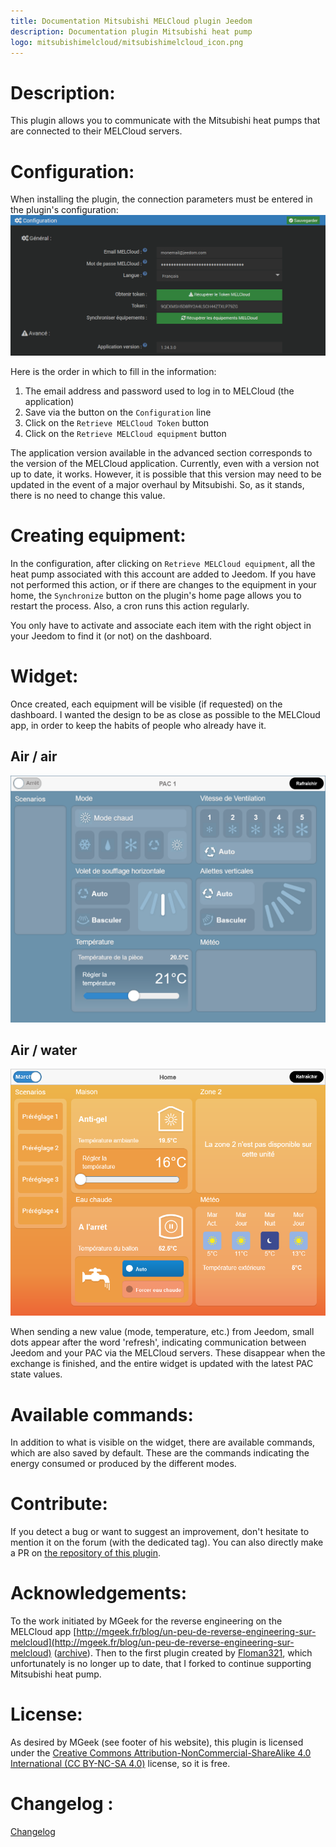 ```yaml
---
title: Documentation Mitsubishi MELCloud plugin Jeedom
description: Documentation plugin Mitsubishi heat pump
logo: mitsubishimelcloud/mitsubishimelcloud_icon.png
---
```


# Description:

This plugin allows you to communicate with the Mitsubishi heat pumps that are connected to their MELCloud servers.

# Configuration:
When installing the plugin, the connection parameters must be entered in the plugin's configuration:
![configuration](./Configuration.png?raw=true)

Here is the order in which to fill in the information:
1. The email address and password used to log in to MELCloud (the application)
2. Save via the button on the `Configuration` line
3. Click on the `Retrieve MELCloud Token` button
4. Click on the `Retrieve MELCloud equipment` button

The application version available in the advanced section corresponds to the version of the MELCloud application. Currently, even with a version not up to date, it works. However, it is possible that this version may need to be updated in the event of a major overhaul by Mitsubishi.
So, as it stands, there is no need to change this value.

# Creating equipment:
In the configuration, after clicking on `Retrieve MELCloud equipment`, all the heat pump associated with this account are added to Jeedom.
If you have not performed this action, or if there are changes to the equipment in your home, the `Synchronize` button on the plugin's home page allows you to restart the process. Also, a cron runs this action regularly.

You only have to activate and associate each item with the right object in your Jeedom to find it (or not) on the dashboard.

# Widget:
Once created, each equipment will be visible (if requested) on the dashboard. I wanted the design to be as close as possible to the MELCloud app, in order to keep the habits of people who already have it.

## Air / air
![widget](./Widget-ata.png?raw=true)

## Air / water
![widget](./Widget-atw.png?raw=true)

When sending a new value (mode, temperature, etc.) from Jeedom, small dots appear after the word 'refresh', indicating communication between Jeedom and your PAC via the MELCloud servers. These disappear when the exchange is finished, and the entire widget is updated with the latest PAC state values.

# Available commands:
In addition to what is visible on the widget, there are available commands, which are also saved by default.
These are the commands indicating the energy consumed or produced by the different modes.


# Contribute:
If you detect a bug or want to suggest an improvement, don't hesitate to mention it on the forum (with the dedicated tag). You can also directly make a PR on [the repository of this plugin](https://github.com/DuchkPy/mitsubishimelcloud).

# Acknowledgements:
To the work initiated by MGeek for the reverse engineering on the MELCloud app [http://mgeek.fr/blog/un-peu-de-reverse-engineering-sur-melcloud](http://mgeek.fr/blog/un-peu-de-reverse-engineering-sur-melcloud) ([archive](https://web.archive.org/web/20220120005605/http://mgeek.fr/blog/un-peu-de-reverse-engineering-sur-melcloud)).
Then to the first plugin created by [Floman321](https://github.com/floman321/melcloud), which unfortunately is no longer up to date, that I forked to continue supporting Mitsubishi heat pump.

# License:
As desired by MGeek (see footer of his website), this plugin is licensed under the [Creative Commons Attribution-NonCommercial-ShareAlike 4.0 International (CC BY-NC-SA 4.0)](https://creativecommons.org/licenses/by-nc-sa/4.0/) license, so it is free.


# Changelog&nbsp;:
[Changelog](./changelog.md)